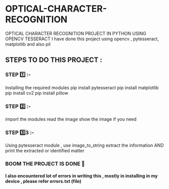 # OPTICAL-CHARACTER-RECOGNITION
OPTICAL CHARACTER RECOGNITION PROJECT IN PYTHON USING OPENCV TESSERACT 
I have done this project using opencv , pytesseract, matplotlib and also pil 
## STEPS TO DO THIS PROJECT :
  ### STEP 1️⃣ :- 
  Installing the required modules 
            pip install pytesseract 
            pip install matplotlib
            pip install cv2 
            pip install pillow 
 ### STEP 2️⃣ :- 
 import the modules 
           read the image 
           show the image if you need 
 ### STEP 3️⃣3️ :- 
 Using pytesseract module , use image_to_string extract the information 
          AND print the extracted or identified matter 
### **BOOM THE PROJECT IS DONE 🎉**


#### I also encountered lot of errors in writing this , mostly in installing in my device , please refer errors.txt (file) 
